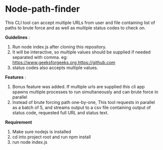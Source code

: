 # Node-path-finder

This CLI tool can accept multiple URLs from user and file containing list of paths to brute force and as well as multiple status codes to check on.

**Guidelines** :

1.  Run node index.js after cloning this repository.
2.  It will be interactive, so multiple values should be supplied if needed separated with comma.
    eg: https://www.geeksforgeeks.org,https://github.com
3.  status codes also accepts multiple values.

**Features** :

1.  Bonus feature was added. If multiple urls are supplied this cli app spawns multiple processes to run simultaneously and can brute force in parallel
2.  Instead of brute forcing path one-by-one, This tool requests in parallel as a batch of 5, and streams output to a csv file containing output of status code, requested full URL and status text.

**Requirement**

1. Make sure nodejs is installed
2. cd into project root and run npm install
3. run node index.js
